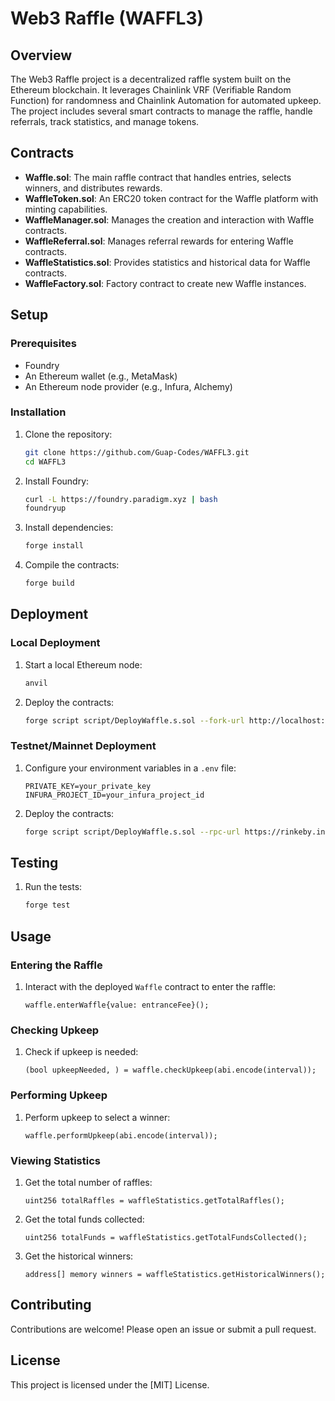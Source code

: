 # Web3 Raffle (WAFFL3)

## Overview

The Web3 Raffle project is a decentralized raffle system built on the Ethereum blockchain. It leverages Chainlink VRF (Verifiable Random Function) for randomness and Chainlink Automation for automated upkeep. The project includes several smart contracts to manage the raffle, handle referrals, track statistics, and manage tokens.

## Contracts

- **Waffle.sol**: The main raffle contract that handles entries, selects winners, and distributes rewards.
- **WaffleToken.sol**: An ERC20 token contract for the Waffle platform with minting capabilities.
- **WaffleManager.sol**: Manages the creation and interaction with Waffle contracts.
- **WaffleReferral.sol**: Manages referral rewards for entering Waffle contracts.
- **WaffleStatistics.sol**: Provides statistics and historical data for Waffle contracts.
- **WaffleFactory.sol**: Factory contract to create new Waffle instances.

## Setup

### Prerequisites

- Foundry
- An Ethereum wallet (e.g., MetaMask)
- An Ethereum node provider (e.g., Infura, Alchemy)

### Installation

1. Clone the repository:
    ```sh
    git clone https://github.com/Guap-Codes/WAFFL3.git
    cd WAFFL3
    ```

2. Install Foundry:
    ```sh
    curl -L https://foundry.paradigm.xyz | bash
    foundryup
    ```

3. Install dependencies:
    ```sh
    forge install
    ```

4. Compile the contracts:
    ```sh
    forge build
    ```

## Deployment

### Local Deployment

1. Start a local Ethereum node:
    ```sh
    anvil
    ```

2. Deploy the contracts:
    ```sh
    forge script script/DeployWaffle.s.sol --fork-url http://localhost:8545 --broadcast
    ```

### Testnet/Mainnet Deployment

1. Configure your environment variables in a `.env` file:
    ```env
    PRIVATE_KEY=your_private_key
    INFURA_PROJECT_ID=your_infura_project_id
    ```

2. Deploy the contracts:
    ```sh
    forge script script/DeployWaffle.s.sol --rpc-url https://rinkeby.infura.io/v3/$INFURA_PROJECT_ID --broadcast
    ```

## Testing

1. Run the tests:
    ```sh
    forge test
    ```

## Usage

### Entering the Raffle

1. Interact with the deployed `Waffle` contract to enter the raffle:
    ```solidity
    waffle.enterWaffle{value: entranceFee}();
    ```

### Checking Upkeep

1. Check if upkeep is needed:
    ```solidity
    (bool upkeepNeeded, ) = waffle.checkUpkeep(abi.encode(interval));
    ```

### Performing Upkeep

1. Perform upkeep to select a winner:
    ```solidity
    waffle.performUpkeep(abi.encode(interval));
    ```

### Viewing Statistics

1. Get the total number of raffles:
    ```solidity
    uint256 totalRaffles = waffleStatistics.getTotalRaffles();
    ```

2. Get the total funds collected:
    ```solidity
    uint256 totalFunds = waffleStatistics.getTotalFundsCollected();
    ```

3. Get the historical winners:
    ```solidity
    address[] memory winners = waffleStatistics.getHistoricalWinners();
    ```

## Contributing

Contributions are welcome! Please open an issue or submit a pull request.

## License

This project is licensed under the [MIT] License.

